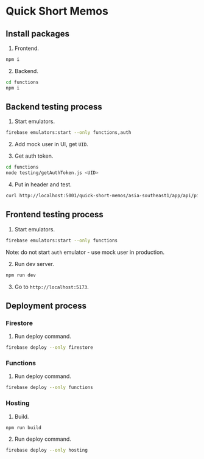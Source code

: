 # Quick Short Memos

## Install packages

1. Frontend.

```bash
npm i
```

2. Backend.

```bash
cd functions
npm i
```

## Backend testing process

1. Start emulators.

```bash
firebase emulators:start --only functions,auth
```

2. Add mock user in UI, get `UID`.

3. Get auth token.

```bash
cd functions
node testing/getAuthToken.js <UID>
```

4. Put in header and test.

```bash
curl http://localhost:5001/quick-short-memos/asia-southeast1/app/api/ping -H "Authorization: Bearer <AUTH_TOKEN>"
```

## Frontend testing process

1. Start emulators.

```bash
firebase emulators:start --only functions
```

Note: do not start `auth` emulator - use mock user in production.

2. Run dev server.

```bash
npm run dev
```

3. Go to `http://localhost:5173`.

## Deployment process

### Firestore

1. Run deploy command.

```bash
firebase deploy --only firestore
```

### Functions

1. Run deploy command.

```bash
firebase deploy --only functions
```

### Hosting

1. Build.

```bash
npm run build
```

2. Run deploy command.

```bash
firebase deploy --only hosting
```
